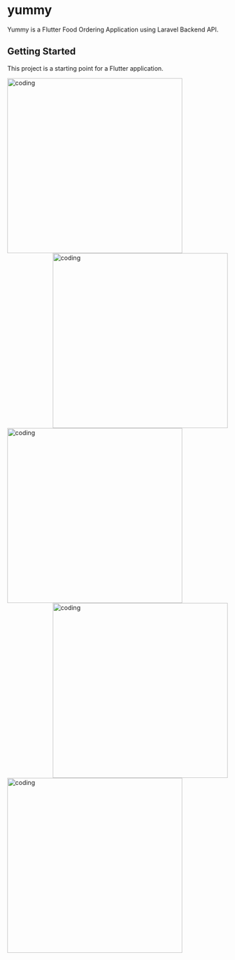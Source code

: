 # yummy

Yummy is a Flutter Food Ordering Application using Laravel Backend API.

## Getting Started

This project is a starting point for a Flutter application.

 <img align="left" alt="coding" width="400" src="https://github.com/Samindu-Denuwan/yummy/blob/main/Screenshot_1687080931.png">

<img align="right" alt="coding" width="400" src="https://github.com/Samindu-Denuwan/yummy/blob/main/Screenshot_1687080938.png">

<img align="left" alt="coding" width="400" src="https://github.com/Samindu-Denuwan/yummy/blob/main/Screenshot_1687080944.png">

<img align="right" alt="coding" width="400" src="https://github.com/Samindu-Denuwan/yummy/blob/main/Screenshot_1687081039.png">
  
<img align="center" alt="coding" width="400" src="https://github.com/Samindu-Denuwan/yummy/blob/main/Screenshot_1687081046.png">










